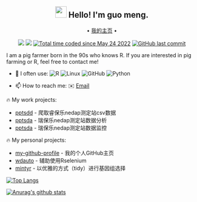 <h2 align="center"><img src="https://emojis.slackmojis.com/emojis/images/1531849430/4246/blob-sunglasses.gif?1531849430" width="30"/> Hello! I'm guo meng.</h2>

<p align="center">
   • <a href="https://tony2015116.github.io/">我的主页</a> •
</p>

<p align="center">
  <img src="https://img.shields.io/badge/gender-%F0%9F%A4%B5 gentleman-critical">
  <a href="https://visitorbadge.io/status?path=https%3A%2F%2Fgithub.com%2Ftony2015116"><img src="https://api.visitorbadge.io/api/visitors?path=https%3A%2F%2Fgithub.com%2Ftony2015116&countColor=%23f47373&style=flat" /></a>
  <a href="https://wakatime.com/@2fe5a876-877d-46b3-9074-e9e238d8e7bf"><img src="https://wakatime.com/badge/user/2fe5a876-877d-46b3-9074-e9e238d8e7bf.svg" alt="Total time coded since May 24 2022" /></a>
  <a href="#"><img src="https://img.shields.io/github/last-commit/tony2015116/tony2015116" alt="GitHub last commit"/></a>
</p>

I am a pig farmer born in the 90s who knows R. If you are interested in pig farming or R, feel free to contact me!

-   :wrench: I often use: 
![R](https://img.shields.io/badge/-R-blue?&logo=R&logoColor=blue&labelColor=5c5c5c&color=1182c3)
![Linux](https://img.shields.io/badge/-Linux-blue?logo=Linux&labelColor=5c5c5c&color=1182c3)
![GitHub](https://img.shields.io/badge/-GitHub-blue?logo=GitHub&labelColor=5c5c5c&color=1182c3)
![Python](https://img.shields.io/badge/-Python-8fcfd1?style=flat&logo=Python&labelColor=5c5c5c&color=1182c3)

-   :mailbox: How to reach me: :envelope: [Email](mailto:tony2015116@163.com)

:fire: My work projects:
-   [pptsdd](https://tony2015116.github.io/pptsdd/) - 爬取睿保乐nedap测定站csv数据
-   [pptsda](https://tony2015116.github.io/pptsda/) - 瑞保乐nedap测定站数据分析
-   [pptsda](https://tony2015116.github.io/pptsdm/) - 瑞保乐nedap测定站数据监控

:fire: My personal projects:
-   [my-github-profile](https://github.com/tony2015116/tony2015116) - 我的个人GitHub主页
-   [wdauto](https://tony2015116.github.io/wdauto/) - 辅助使用Rselenium
-   [mintyr](https://tony2015116.github.io/mintyr/) - 以优雅的方式（tidy）进行基因组选择


[![Top Langs](https://github-readme-stats.vercel.app/api/top-langs/?username=tony2015116&hide_progress=true&layout=compact&hide=javascript,SCSS,CSS,html,SCSS,CSS,TeX,JSON,XSLT)](https://github.com/anuraghazra/github-readme-stats) <!--&hide=javascript,html,SCSS,CSS-->

[![Anurag's github stats](https://github-readme-stats.vercel.app/api?username=tony2015116&show_icons=true&&theme=transparent)](https://github.com/anuraghazra/github-readme-stats)

<!--
<a href="https://github.com/tony2015116/blogdown"> <img src="https://github-readme-stats.vercel.app/api/pin/?username=tony2015116&amp;repo=blogdown" align="center"/> </a> <a href="https://github.com/tony2015116/r_note"> <img src="https://github-readme-stats.vercel.app/api/pin/?username=tony2015116&amp;repo=r_note" align="center"/> </a>
--->
<!-- #整段整段的不可见内容
-   :dancers: I'm looking to collaborate on ...

-   :thinking: I'm looking for help with ...

-   :speech_balloon: Ask me about 
-->

<!-- #整段整段的不可见内容
> :sparkling_heart: 您的支持让我更加坚持💪<a href="https://rusersplace.com/image/wechat-qr-code.jpg" target="_blank"><img src="https://img.shields.io/badge/Wechat-5fcd72.svg?logo=wechat&amp;logoColor=white" alt="wechat"/></a>

> :sparkling_heart: if you like what i do, maybe consider buying me a coffee/tea 🥺👉👈
<a href="https://www.buymeacoffee.com/tony201511p" target="_blank"><img src="https://cdn.buymeacoffee.com/buttons/v2/default-red.png" alt="Buy Me A Coffee" width="150" ></a>

> <a href="https://dun.mianbaoduo.com/@guoguo" target="_blank"><img src="https://img.niucodata.com/dundunfan-bt.png" width="300"></a>

<<<<<<< HEAD
-->

<!-- #整段整段的不可见内容
-   :wrench: I use daily: ![Rstudio](https://img.shields.io/badge/-Rstudio-black?style=flat&logo=Rstudio&labelColor=5c5c5c&color=1182c3) ![Visual Studio Code](https://img.shields.io/badge/-Visual%20Studio%20Code-black?style=flat&logo=Visual%20Studio%20Code&labelColor=5c5c5c&color=1182c3) ![Jupyter](https://img.shields.io/badge/-Jupyter-blasck?style=flat&logo=Jupyter&labelColor=5c5c5c&color=1182c3) ![Markdown](https://img.shields.io/badge/-Markdown-blasck?style=flat&logo=Markdown&labelColor=5c5c5c&color=1182c3) ![git](https://img.shields.io/badge/-Git-black?style=flat&logo=git&labelColor=5c5c5c&color=1182c3) ![GitHub](https://img.shields.io/badge/-GitHub-blasck?style=flat&logo=GitHub&labelColor=5c5c5c&color=1182c3) ![GitHub Pages](https://img.shields.io/badge/-GitHub%20Pages-black?style=flat&logo=GitHub%20Pages&labelColor=5c5c5c&color=1182c3) 

-   :art: My working platform based on: ![R](https://img.shields.io/badge/-R-blasck?style=flat&logo=R&labelColor=5c5c5c&color=1182c3) ![Linux](https://img.shields.io/badge/-Linux-blasck?style=flat&logo=Linux&labelColor=5c5c5c&color=1182c3) ![Anaconda](https://img.shields.io/badge/-Anaconda-blasck?style=flat&logo=Anaconda&labelColor=5c5c5c&color=1182c3) ![Windows](https://img.shields.io/badge/-Windows-blasck?style=flat&logo=Windows&labelColor=5c5c5c&color=1182c3)


#只需从https://simpleicons.org/获取图标名称
-->
